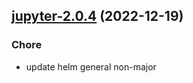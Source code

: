 

## [jupyter-2.0.4](https://github.com/truecharts/charts/compare/cadquery-jupyter-2.0.3...jupyter-2.0.4) (2022-12-19)

### Chore

- update helm general non-major
  
  